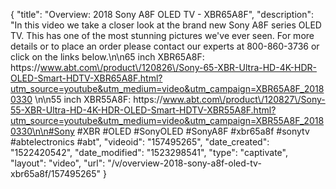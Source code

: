 {
    "title": "Overview: 2018 Sony A8F OLED TV - XBR65A8F",
    "description": "In this video we take a closer look at the brand new Sony A8F series OLED TV.  This has one of the most stunning pictures we've ever seen.  For more details or to place an order please contact our experts at 800-860-3736 or click on the links below.\n\n65 inch XBR65A8F: https:\/\/www.abt.com\/product\/120826\/Sony-65-XBR-Ultra-HD-4K-HDR-OLED-Smart-HDTV-XBR65A8F.html?utm_source=youtube&utm_medium=video&utm_campaign=XBR65A8F_20180330 \n\n55 inch XBR55A8F: https:\/\/www.abt.com\/product\/120827\/Sony-55-XBR-Ultra-HD-4K-HDR-OLED-Smart-HDTV-XBR55A8F.html?utm_source=youtube&utm_medium=video&utm_campaign=XBR55A8F_20180330\n\n#Sony #XBR #OLED #SonyOLED #SonyA8F #xbr65a8f #sonytv #abtelectronics #abt",
    "videoid": "157495265",
    "date_created": "1522420542",
    "date_modified": "1523298541",
    "type": "captivate",
    "layout": "video",
    "url": "\/v\/overview-2018-sony-a8f-oled-tv-xbr65a8f\/157495265"
}